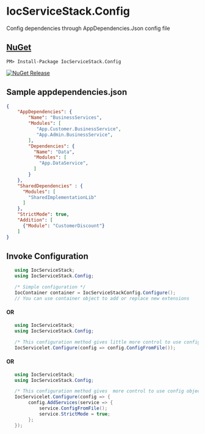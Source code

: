 # IocServiceStack.Config
Config dependencies through AppDependencies.Json config file



## [NuGet](https://www.nuget.org/packages/IocServiceStack/)
```
PM> Install-Package IocServiceStack.Config 
```
[![NuGet Release](https://img.shields.io/badge/nuget-0.0.4-blue)](https://www.nuget.org/packages/IocServiceStack.Config/)

## Sample appdependencies.json

```json
{
    "AppDependencies": {
        "Name": "BusinessServices",
        "Modules": [
           "App.Customer.BusinessService",
           "App.Admin.BusinessService",
        ],
        "Dependencies": {
          "Name": "Data",
          "Modules": [
            "App.DataService",
          ]
        }
    },
    "SharedDependencies" : {
      "Modules": [
        "SharedImplementationLib"
      ]
    },
    "StrictMode": true,
    "Addition": [
      {"Module": "CustomerDiscount"}
    ]
}
```

## Invoke Configuration

```csharp
   using IocServiceStack;
   using IocServiceStack.Config;

   /* Simple configuration */
   IocContainer container = IocServiceStackConfig.Configure();
   // You can use container object to add or replace new extensions
```
#### OR

```csharp
   using IocServiceStack;
   using IocServiceStack.Config;

   /* This configuration method gives little more control to use config object */
   IocServicelet.Configure(config => config.ConfigFromFile());
```
#### OR
```csharp
   using IocServiceStack;
   using IocServiceStack.Config;

   /* This configuration method gives  more control to use config object */
   IocServicelet.Configure(config => {
        config.AddServices(service => {
            service.ConfigFromFile();
            service.StrictMode = true;
        };
   });
```
